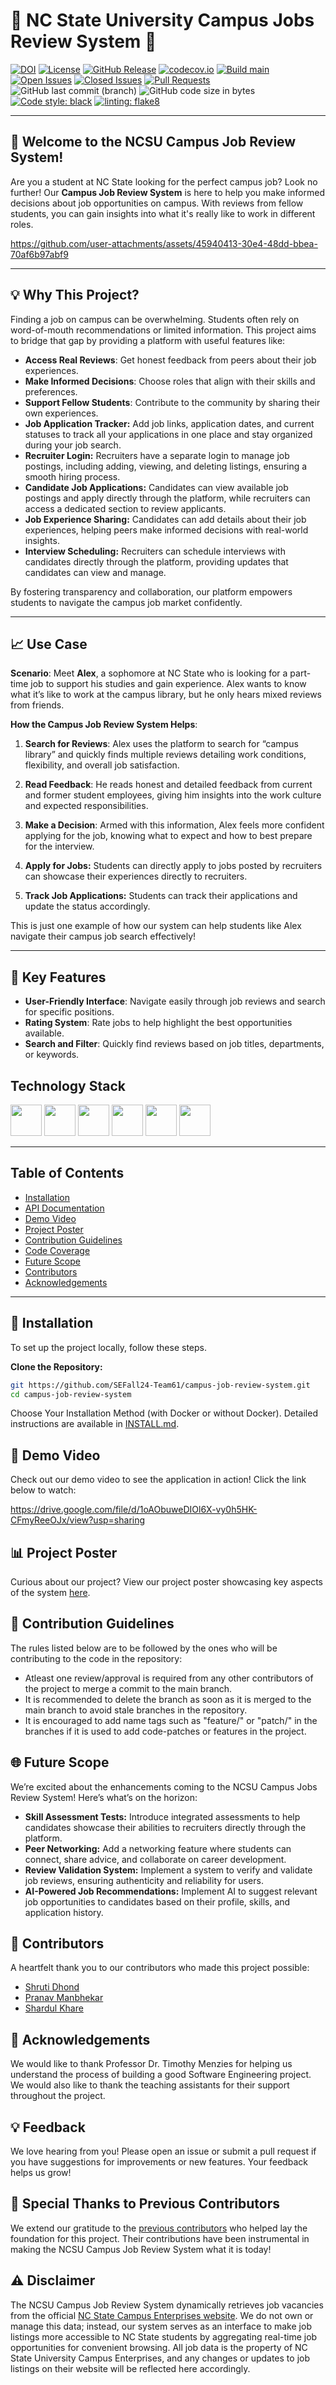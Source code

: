 # 🌟 NC State University Campus Jobs Review System 🌟


[![DOI](https://zenodo.org/badge/887986629.svg)](https://doi.org/10.5281/zenodo.14219785)
[![License](https://img.shields.io/github/license/SEFall24-Team61/campus-job-review-system)](https://github.com/SEFall24-Team61/campus-job-review-system/blob/main/LICENSE)
[![GitHub Release](https://img.shields.io/github/release/SEFall24-Team61/campus-job-review-system.svg)](https://github.com/SEFall24-Team61/campus-job-review-system/releases)
[![codecov.io](https://codecov.io/github/SEFall24-Team61/campus-job-review-system/coverage.svg?branch=master)](https://codecov.io/github/SEFall24-Team61/campus-job-review-system?branch=main)
[![Build main](https://github.com/SEFall24-Team61/campus-job-review-system/actions/workflows/check-commits.yml/badge.svg)](https://github.com/SEFall24-Team61/campus-job-review-system/actions/workflows/check-commits.yml)
[![Open Issues](https://img.shields.io/github/issues/SEFall24-Team61/campus-job-review-system)](https://github.com/SEFall24-Team61/campus-job-review-system/issues)
[![Closed Issues](https://img.shields.io/github/issues-closed/SEFall24-Team61/campus-job-review-system?color=brightgreen)](https://github.com/SEFall24-Team61/campus-job-review-system/issues?q=is%3Aissue+is%3Aclosed)
[![Pull Requests](https://img.shields.io/github/issues-pr/SEFall24-Team61/campus-job-review-system)](https://github.com/SEFall24-Team61/campus-job-review-system/pulls)
![GitHub last commit (branch)](https://img.shields.io/github/last-commit/SEFall24-Team61/campus-job-review-system/main)
![GitHub code size in bytes](https://img.shields.io/github/repo-size/SEFall24-Team61/campus-job-review-system)
[![Code style: black](https://img.shields.io/badge/code%20style-black-000000.svg)](https://github.com/psf/black)
[![linting: flake8](https://img.shields.io/badge/linting-flake8-yellowgreen)](https://flake8.pycqa.org/en/latest/)

---

## 🎉 Welcome to the NCSU Campus Job Review System!

Are you a student at NC State looking for the perfect campus job? Look no further! Our **Campus Job Review System** is here to help you make informed decisions about job opportunities on campus. With reviews from fellow students, you can gain insights into what it's really like to work in different roles.


https://github.com/user-attachments/assets/45940413-30e4-48dd-bbea-70af6b97abf9



---

## 💡 Why This Project?

Finding a job on campus can be overwhelming. Students often rely on word-of-mouth recommendations or limited information. This project aims to bridge that gap by providing a platform with useful features like:

- **Access Real Reviews**: Get honest feedback from peers about their job experiences.
- **Make Informed Decisions**: Choose roles that align with their skills and preferences.
- **Support Fellow Students**: Contribute to the community by sharing their own experiences.
- **Job Application Tracker:** Add job links, application dates, and current statuses to track all your applications in one place and stay organized during your job search.
- **Recruiter Login:** Recruiters have a separate login to manage job postings, including adding, viewing, and deleting listings, ensuring a smooth hiring process.
- **Candidate Job Applications:** Candidates can view available job postings and apply directly through the platform, while recruiters can access a dedicated section to review applicants.
- **Job Experience Sharing:** Candidates can add details about their job experiences, helping peers make informed decisions with real-world insights.
- **Interview Scheduling:** Recruiters can schedule interviews with candidates directly through the platform, providing updates that candidates can view and manage.


By fostering transparency and collaboration, our platform empowers students to navigate the campus job market confidently.

---

## 📈 Use Case

**Scenario**: Meet **Alex**, a sophomore at NC State who is looking for a part-time job to support his studies and gain experience. Alex wants to know what it’s like to work at the campus library, but he only hears mixed reviews from friends.

**How the Campus Job Review System Helps**:

1. **Search for Reviews**: Alex uses the platform to search for “campus library” and quickly finds multiple reviews detailing work conditions, flexibility, and overall job satisfaction.

2. **Read Feedback**: He reads honest and detailed feedback from current and former student employees, giving him insights into the work culture and expected responsibilities.

3. **Make a Decision**: Armed with this information, Alex feels more confident applying for the job, knowing what to expect and how to best prepare for the interview.

4. **Apply for Jobs:** Students can directly apply to jobs posted by recruiters can showcase their experiences directly to recruiters.

5. **Track Job Applications:** Students can track their applications and update the status accordingly.

This is just one example of how our system can help students like Alex navigate their campus job search effectively!

---

## 🚀 Key Features

- **User-Friendly Interface**: Navigate easily through job reviews and search for specific positions.
- **Rating System**: Rate jobs to help highlight the best opportunities available.
- **Search and Filter**: Quickly find reviews based on job titles, departments, or keywords.

## Technology Stack

<code><a href="https://developer.mozilla.org/en-US/docs/Glossary/HTML5" target="_blank"><img src = "https://upload.wikimedia.org/wikipedia/commons/c/c3/Python-logo-notext.svg" width="50"/></a></code>
<code><a href="https://flask.palletsprojects.com/en/1.1.x/" target="_blank"><img height="50" src="https://img.shields.io/badge/flask-%23000.svg?style=for-the-badge&logo=flask&logoColor=white"></a></code>
<code><a href="https://developer.mozilla.org/en-US/docs/Glossary/HTML5" target="_blank"><img height="50" src="https://cdn.pixabay.com/photo/2017/08/05/11/16/logo-2582748_1280.png"></a></code>
<code><a href="https://developer.mozilla.org/en-US/docs/Web/CSS" target="_blank"><img height="50" src="https://cdn.pixabay.com/photo/2017/08/05/11/16/logo-2582747_1280.png"></a></code>
<code><a href="https://www.javascript.com/" target="_blank"><img height="50" src="https://cdn.freelogovectors.net/wp-content/uploads/2020/11/javascript_logo-768x873.png"></a></code>
<code><a href="https://www.sqlite.org/index.html" target="_blank"><img height="50" src="https://www.vectorlogo.zone/logos/sqlite/sqlite-icon.svg"></a></code>


---

## Table of Contents

- [Installation](#-installation)
- [API Documentation](#-api-documentation)
- [Demo Video](#-demo-video)
- [Project Poster](#-project-poster)
- [Contribution Guidelines](#-contribution-guidelines)
- [Code Coverage](#-code-coverage)
- [Future Scope](#-future-scope)
- [Contributors](#-contributors)
- [Acknowledgements](#-acknowledgements)

---

## 🔧 Installation
To set up the project locally, follow these steps.

**Clone the Repository:**
```bash
git https://github.com/SEFall24-Team61/campus-job-review-system.git
cd campus-job-review-system
```
Choose Your Installation Method (with Docker or without Docker). Detailed instructions are available in [INSTALL.md](INSTALL.md).


## 🎥 Demo Video
Check out our demo video to see the application in action! Click the link below to watch:

https://drive.google.com/file/d/1oAObuweDIOl6X-vy0h5HK-CFmyReeOJx/view?usp=sharing

## 📊 Project Poster
Curious about our project? View our project poster showcasing key aspects of the system [here](https://github.com/SEFall24-Team61/campus-job-review-system/blob/main/app/static/Project3-Team61-poster.png).


## 🤝 Contribution Guidelines
The rules listed below are to be followed by the ones who will be contributing to the code in the repository:
  
  - Atleast one review/approval is required from any other contributors of the project to merge a commit to the main branch.
  - It is recommended to delete the branch as soon as it is merged to the main branch to avoid stale branches in the repository.
  - It is encouraged to add name tags such as "feature/" or "patch/" in the branches if it is used to add code-patches or features in the project.


## 🌐 Future Scope
We’re excited about the enhancements coming to the NCSU Campus Jobs Review System! Here’s what’s on the horizon:
- **Skill Assessment Tests:** Introduce integrated assessments to help candidates showcase their abilities to recruiters directly through the platform.
- **Peer Networking:** Add a networking feature where students can connect, share advice, and collaborate on career development.
- **Review Validation System:** Implement a system to verify and validate job reviews, ensuring authenticity and reliability for users.
- **AI-Powered Job Recommendations:** Implement AI to suggest relevant job opportunities to candidates based on their profile, skills, and application history.


## 🙌 Contributors
A heartfelt thank you to our contributors who made this project possible:

- [Shruti Dhond](https://github.com/shrutid02)
- [Pranav Manbhekar](https://github.com/pranavman11)
- [Shardul Khare](https://github.com/LuDraa)


## 🙏 Acknowledgements
We would like to thank Professor Dr. Timothy Menzies for helping us understand the process of building a good Software Engineering project. We would also like to thank the teaching assistants for their support throughout the project.


## 💡 Feedback
We love hearing from you! Please open an issue or submit a pull request if you have suggestions for improvements or new features. Your feedback helps us grow!


## 🙏 Special Thanks to Previous Contributors
We extend our gratitude to the [previous contributors](https://github.com/SE-Group-95/campus-job-review-system) who helped lay the foundation for this project. Their contributions have been instrumental in making the NCSU Campus Job Review System what it is today!


## ⚠️ Disclaimer
The NCSU Campus Job Review System dynamically retrieves job vacancies from the official [NC State Campus Enterprises website](https://campusenterprises.ncsu.edu/dept/hr/opportunities/student/jobs/). We do not own or manage this data; instead, our system serves as an interface to make job listings more accessible to NC State students by aggregating real-time job opportunities for convenient browsing. All job data is the property of NC State University Campus Enterprises, and any changes or updates to job listings on their website will be reflected here accordingly.
